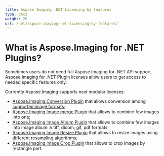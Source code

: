 ```yaml
---
title: Aspose Imaging .NET Licensing by features
type: docs
weight: 20
url: /net/aspose-imaging-net-licensing-by-features/
---
```


# **What is Aspose.Imaging for .NET Plugins?**
Sometimes users do not need full Aspose.Imaging for .NET API support. Aspose.Imaging for .NET Plugin licenses allow users to get access to needed specific features only. 

Currently Aspose.Imaging supports next modular licenses:
- [Aspose.Imaging Conversion Plugin](/imaging/net/aspose-imaging-net-conversion-plugin-licensing) that allows conversion among [supported image formats](/imaging/net/supported-file-formats/);
- [Aspose.Imaging Image merge Plugin](/imaging/net/aspose-imaging-net-image-merge-plugin-licensing) that allows to combine few images into one;
- [Aspose.Imaging Image Album Plugin](/imaging/net/aspose-imaging-net-image-album-plugin-licensing) that allows to combine few images into image album in tiff, dicom, gif, pdf formats;
- [Aspose.Imaging Image Resize Plugin](/imaging/net/aspose-imaging-net-image-resize-plugin-licensing) that allows to resize images using different resampling algorithms;
- [Aspose.Imaging Image Crop Plugin](/imaging/net/aspose-imaging-net-image-crop-plugin-licensing) that allows to crop images by rectangle part.